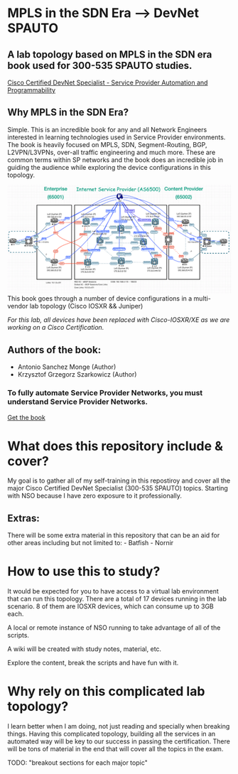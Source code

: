 # MPLS in the SDN Era --> DevNet SPAUTO

## A lab topology based on MPLS in the SDN era book used for 300-535 SPAUTO studies.
[Cisco Certified DevNet Specialist - Service Provider Automation and Programmability](https://developer.cisco.com/certification/devnet-sp-auto/)
## Why MPLS in the SDN Era?

Simple. This is an incredible book for any and all Network Engineers interested
in learning technologies used in Service Provider environments. The book is heavily focused
on MPLS, SDN, Segment-Routing, BGP, L2VPN/L3VPNs, over-all traffic engineering and much more. These are common terms within SP networks and the book does an incredible job in guiding the audience while exploring the device configurations in this topology.

![MPLS IN THE SDN ERA](mpls_in_the_sdn_era/images/mpls_sdn_era_topology.png)
This book goes through a number of device configurations in a multi-vendor lab topology
(Cisco IOSXR && Juniper)

*For this lab, all devices have been replaced with Cisco-IOSXR/XE as we are working on a
Cisco Certification.*

## Authors of the book:

- Antonio Sanchez Monge (Author)
- Krzysztof Grzegorz Szarkowicz (Author)

### To fully automate Service Provider Networks, you must understand Service Provider Networks.

[Get the book](https://www.amazon.com/MPLS-SDN-Era-Interoperable-Scenarios/dp/149190545X/ref=sr_1_1?dchild=1&keywords=mpls+in+the+sdn+era&qid=1618100065&s=books&sr=1-1)

# What does this repository include & cover?

My goal is to gather all of my self-training in this repostiroy and cover all the major
Cisco Certified DevNet Specialist (300-535 SPAUTO) topics. Starting with NSO because I have zero exposure to it professionally.

## Extras:

There will be some extra material in this repository that can be an aid for other areas
including but not limited to:
    - Batfish
    - Nornir
# How to use this to study?

It would be expected for you to have access to a virtual lab environment that can run this
topology.
There are a total of 17 devices running in the lab scenario.
8 of them are IOSXR devices, which can consume up to 3GB each.

A local or remote instance of NSO running to take advantage of all of the scripts.

A wiki will be created with study notes, material, etc.

Explore the content, break the scripts and have fun with it.

# Why rely on this complicated lab topology?

I learn better when I am doing, not just reading and specially when breaking things. Having this complicated topology, building all the services in an
automated way will be key to our success in passing the certification. There will be tons of material in the end that will cover all the topics in the exam.

TODO: "breakout sections for each major topic"

